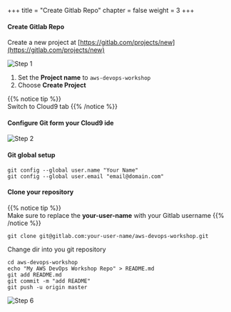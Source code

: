 +++
title = "Create Gitlab Repo"
chapter = false
weight = 3
+++

#### Create Gitlab Repo

Create a new project at [https://gitlab.com/projects/new](https://gitlab.com/projects/new)

![Step 1](/images/gitlab/gitlab_step1.png)

1. Set the __Project name__ to `aws-devops-workshop`
2. Choose __Create Project__

{{% notice tip %}}                                                                                                                          
Switch to Cloud9 tab
{{% /notice %}}


#### Configure Git form your Cloud9 ide

![Step 2](/images/gitlab/gitlab_step2.png)

#### Git global setup
```
git config --global user.name "Your Name"
git config --global user.email "email@domain.com"
```

#### Clone your repository

{{% notice tip %}}                                                                                                                          
Make sure to replace the **your-user-name**  with your Gitlab username
{{% /notice %}}

```
git clone git@gitlab.com:your-user-name/aws-devops-workshop.git

```

Change dir into you git repository
```
cd aws-devops-workshop
echo "My AWS DevOps Workshop Repo" > README.md
git add README.md
git commit -m "add README"
git push -u origin master
```

![Step 6](/images/gitlab/gitlab_step6.png)

